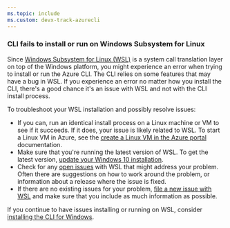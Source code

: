 ```yaml
---
ms.topic: include
ms.custom: devx-track-azurecli
---
```

### CLI fails to install or run on Windows Subsystem for Linux

Since [Windows Subsystem for Linux (WSL)](/windows/wsl/about) is a system call translation layer on top of the
Windows platform, you might experience an error when trying to install or run the Azure CLI. The CLI relies on
some features that may have a bug in WSL. If you experience an error no matter how you install the CLI,
there's a good chance it's an issue with WSL and not with the CLI install process.

To troubleshoot your WSL installation and possibly resolve issues:

* If you can, run an identical install process on a Linux machine or VM to see if it succeeds. If it does,
  your issue is likely related to WSL. To start a Linux VM in Azure, see the
  [create a Linux VM in the Azure portal](/azure/virtual-machines/linux/quick-create-portal) documentation.
* Make sure that you're running the latest version of WSL. To get the latest version,
  [update your Windows 10 installation](https://support.microsoft.com/help/4027667/windows-10-update).
* Check for any [open issues](https://github.com/Microsoft/WSL/issues) with WSL that might address your problem.
  Often there are suggestions on how to work around the problem, or information about a release where 
  the issue is fixed.
* If there are no existing issues for your problem, [file a new issue with WSL](https://github.com/Microsoft/WSL/issues/new)
  and make sure that you include as much information as possible.

If you continue to have issues installing or running on WSL, consider [installing the CLI for Windows](../install-azure-cli-windows.md).
